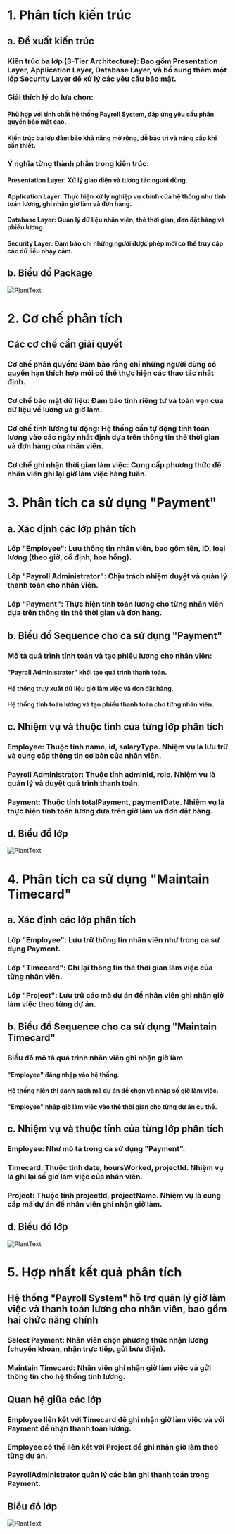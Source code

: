 # 1. Phân tích kiến trúc
## a. Đề xuất kiến trúc
### Kiến trúc ba lớp (3-Tier Architecture): Bao gồm Presentation Layer, Application Layer, Database Layer, và bổ sung thêm một lớp Security Layer để xử lý các yêu cầu bảo mật.
### Giải thích lý do lựa chọn:
#### Phù hợp với tính chất hệ thống Payroll System, đáp ứng yêu cầu phân quyền bảo mật cao.
#### Kiến trúc ba lớp đảm bảo khả năng mở rộng, dễ bảo trì và nâng cấp khi cần thiết.
### Ý nghĩa từng thành phần trong kiến trúc:
#### Presentation Layer: Xử lý giao diện và tương tác người dùng.
#### Application Layer: Thực hiện xử lý nghiệp vụ chính của hệ thống như tính toán lương, ghi nhận giờ làm và đơn hàng.
#### Database Layer: Quản lý dữ liệu nhân viên, thẻ thời gian, đơn đặt hàng và phiếu lương.
#### Security Layer: Đảm bảo chỉ những người được phép mới có thể truy cập các dữ liệu nhạy cảm.
## b. Biểu đồ Package
![PlantText](https://www.planttext.com/api/plantuml/png/T9112i8m44NtESNGlHV8Gbhq08M2-p6E4anZo4o58fxCXKVo2YOY14FTpdky3_DwF5iMZ3ADJWKqPpmHD7qa9Yyezk8Rk2a0TLS5To4uQ_xHBGhkaMa13MIcQ6Kkg9fQhQkwXWqw1mF5gpN4wfTclSnfw4no6F9fmIph6dOKxN66dk9ecPEIqeNNtG-XRrwrv0_vNMy0003__mC0)

# 2. Cơ chế phân tích
## Các cơ chế cần giải quyết
### Cơ chế phân quyền: Đảm bảo rằng chỉ những người dùng có quyền hạn thích hợp mới có thể thực hiện các thao tác nhất định.
### Cơ chế bảo mật dữ liệu: Đảm bảo tính riêng tư và toàn vẹn của dữ liệu về lương và giờ làm.
### Cơ chế tính lương tự động: Hệ thống cần tự động tính toán lương vào các ngày nhất định dựa trên thông tin thẻ thời gian và đơn hàng của nhân viên.
### Cơ chế ghi nhận thời gian làm việc: Cung cấp phương thức để nhân viên ghi lại giờ làm việc hàng tuần.

# 3. Phân tích ca sử dụng "Payment"
## a. Xác định các lớp phân tích
### Lớp "Employee": Lưu thông tin nhân viên, bao gồm tên, ID, loại lương (theo giờ, cố định, hoa hồng).
### Lớp "Payroll Administrator": Chịu trách nhiệm duyệt và quản lý thanh toán cho nhân viên.
### Lớp "Payment": Thực hiện tính toán lương cho từng nhân viên dựa trên thông tin thẻ thời gian và đơn hàng.
## b. Biểu đồ Sequence cho ca sử dụng "Payment"
### Mô tả quá trình tính toán và tạo phiếu lương cho nhân viên:
#### "Payroll Administrator" khởi tạo quá trình thanh toán.
#### Hệ thống truy xuất dữ liệu giờ làm việc và đơn đặt hàng.
#### Hệ thống tính toán lương và tạo phiếu thanh toán cho từng nhân viên.
## c. Nhiệm vụ và thuộc tính của từng lớp phân tích
### Employee: Thuộc tính name, id, salaryType. Nhiệm vụ là lưu trữ và cung cấp thông tin cơ bản của nhân viên.
### Payroll Administrator: Thuộc tính adminId, role. Nhiệm vụ là quản lý và duyệt quá trình thanh toán.
### Payment: Thuộc tính totalPayment, paymentDate. Nhiệm vụ là thực hiện tính toán lương dựa trên giờ làm và đơn đặt hàng.
## d. Biểu đồ lớp
![PlantText](https://www.planttext.com/api/plantuml/png/Z5B1IiGm4BttAq9FAkoYrnvaHGNt80ekU1wJOJUOPCeaAHJnoppuIVw2oLhRJLd47Xeoxysyzv9yVNokV00EqPfA6l1UtDhMK8yetYgHleNGgX5FWRNR3WK75cSb3mQut_Jj76YXj-Z2FOOTbNE4a61aD13myOTqSje8HV75OFLU3MuIn6JCbRBQQHyO0l7e379rFH_RCadqVkZCGplIgXYPrSOfWyNrF2POYYwCbWhoJNBTYFmVHBVeaCiefUf6MvJ0QfJTKMJ_JFoAILYxC9IfGmw9UvVX2JWuhTopHxD8ngTaaUKEF3wmmkcKAE_-aowd2DTahVPUaoklOtmMzKKj5elBj2wNP_MKgn5rzEZh8yppFRDqzmSzhRztb5YC4dMNcKVVmipEGQC51zlSjqAdqll-1W00__y30000)

# 4. Phân tích ca sử dụng "Maintain Timecard"
## a. Xác định các lớp phân tích
### Lớp "Employee": Lưu trữ thông tin nhân viên như trong ca sử dụng Payment.
### Lớp "Timecard": Ghi lại thông tin thẻ thời gian làm việc của từng nhân viên.
### Lớp "Project": Lưu trữ các mã dự án để nhân viên ghi nhận giờ làm việc theo từng dự án.
## b. Biểu đồ Sequence cho ca sử dụng "Maintain Timecard"
### Biểu đồ mô tả quá trình nhân viên ghi nhận giờ làm
#### "Employee" đăng nhập vào hệ thống.
#### Hệ thống hiển thị danh sách mã dự án để chọn và nhập số giờ làm việc.
#### "Employee" nhập giờ làm việc vào thẻ thời gian cho từng dự án cụ thể.
## c. Nhiệm vụ và thuộc tính của từng lớp phân tích
### Employee: Như mô tả trong ca sử dụng "Payment".
### Timecard: Thuộc tính date, hoursWorked, projectId. Nhiệm vụ là ghi lại số giờ làm việc của nhân viên.
### Project: Thuộc tính projectId, projectName. Nhiệm vụ là cung cấp mã dự án để nhân viên ghi nhận giờ làm.
## d. Biểu đồ lớp 
![PlantText](https://www.planttext.com/api/plantuml/png/R971IWCn48RlUOeXfrRSWjSzI0yLz2A21SznCsodJJObcRM8zCbww2Fv2iww8MAtEIJmvS_7pEJxT5ucDf5xxrJZJ4hmuFSkV2B2bm9P5P2juPKZTMq6dV7u3m6uqAx9usnUmqSWguugsmRQc6YBZJDukhHQms9ToPx19lGnlOMuGubInndlOzXYmnVl0OorZyEBsIHmEwf-9PC2NyPqgU-wll3dQUyjyWhPa4j3-_bA_6MG-av3LTtBkLZSwB-HrA1J_-w9arO5vj2OrwKyoKgreI6PZuK3yKQh9NPs-BSV0000__y30000)
# 5. Hợp nhất kết quả phân tích
## Hệ thống "Payroll System" hỗ trợ quản lý giờ làm việc và thanh toán lương cho nhân viên, bao gồm hai chức năng chính
### Select Payment: Nhân viên chọn phương thức nhận lương (chuyển khoản, nhận trực tiếp, gửi bưu điện).
### Maintain Timecard: Nhân viên ghi nhận giờ làm việc và gửi thông tin cho hệ thống tính lương.
## Quan hệ giữa các lớp
### Employee liên kết với Timecard để ghi nhận giờ làm việc và với Payment để nhận thanh toán lương.
### Employee có thể liên kết với Project để ghi nhận giờ làm theo từng dự án.
### PayrollAdministrator quản lý các bản ghi thanh toán trong Payment.
## Biểu đồ lớp
![PlantText](https://www.planttext.com/api/plantuml/png/b9FFJiCm3CRlVGehfmwn2Quze24DYHr0I21n3etL1PAuIjAX2V5a77WaNe5qoxB-kwo7LdK_sx_FJlz-VfVES-iRhR9ISUVWJjUATeZmbK6uvY150S_UIbF5WE4Q1w6QxpGQ_u1-GtqvW4E5fN_gAdBT4yuAs98KKQ-eUf4QyzhIUqXS9zabRAYnhW1f_37bEulORKh9hKZOFWRMGtp1VS1VXNiCxAk-alr0iQzzz3Ji7_cu4FTjnfc0SG29BuviXCSrDSON8AXvKzWNh_he01KQjE4r5iynBg_Br2yuvZguE75Dsaxnn-7oMmY_Gi-bSlaiVUhwjgJKhT3IIES3BTdKZBVHyOJhq6oRJ8qcrV6GJYkxPZ2VtuJdOd71JiUX06Qn92iScnApj9U34EKM9vLN-xB7OGNnPpWm3iYmRDBXWAVJHNF3gxR94ere_xli7m00__y30000)
